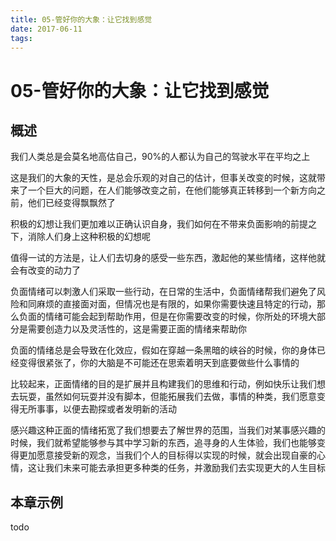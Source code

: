 ```yaml
---
title: 05-管好你的大象：让它找到感觉
date: 2017-06-11
tags:
---
```

# 05-管好你的大象：让它找到感觉


## 概述

我们人类总是会莫名地高估自己，90%的人都认为自己的驾驶水平在平均之上

这是我们的大象的天性，是总会乐观的对自己的估计，但事关改变的时候，这就带来了一个巨大的问题，在人们能够改变之前，在他们能够真正转移到一个新方向之前，他们已经变得飘飘然了

积极的幻想让我们更加难以正确认识自身，我们如何在不带来负面影响的前提之下，消除人们身上这种积极的幻想呢

值得一试的方法是，让人们去切身的感受一些东西，激起他的某些情绪，这样他就会有改变的动力了

负面情绪可以刺激人们采取一些行动，在日常的生活中，负面情绪帮我们避免了风险和同麻烦的直接面对面，但情况也是有限的，如果你需要快速且特定的行动，那么负面的情绪可能会起到帮助作用，但是在你需要改变的时候，你所处的环境大部分是需要创造力以及灵活性的，这是需要正面的情绪来帮助你

负面的情绪总是会导致在化效应，假如在穿越一条黑暗的峡谷的时候，你的身体已经变得很紧张了，你的大脑是不可能还在思索着明天到底要做些什么事情的

比较起来，正面情绪的目的是扩展并且构建我们的思维和行动，例如快乐让我们想去玩耍，虽然如何玩耍并没有脚本，但能拓展我们去做，事情的种类，我们愿意变得无所事事，以便去勘探或者发明新的活动

感兴趣这种正面的情绪拓宽了我们想要去了解世界的范围，当我们对某事感兴趣的时候，我们就希望能够参与其中学习新的东西，追寻身的人生体验，我们也能够变得更加愿意接受新的观念，当我们个人的目标得以实现的时候，就会出现自豪的心情，这让我们未来可能去承担更多种类的任务，并激励我们去实现更大的人生目标

## 本章示例

todo